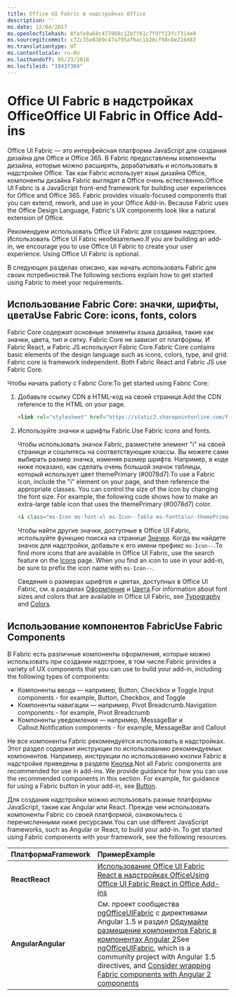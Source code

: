 ```yaml
---
title: Office UI Fabric в надстройках Office
description: ''
ms.date: 12/04/2017
ms.openlocfilehash: 8fafe8a68c477868c12bff61c7f9ff23fc7314e0
ms.sourcegitcommit: c72c35e8389c47a795afbac1b2bcf98c8e216d82
ms.translationtype: HT
ms.contentlocale: ru-RU
ms.lasthandoff: 05/23/2018
ms.locfileid: "19437369"
---
```

# <a name="office-ui-fabric-in-office-add-ins"></a><span data-ttu-id="0a803-102">Office UI Fabric в надстройках Office</span><span class="sxs-lookup"><span data-stu-id="0a803-102">Office UI Fabric in Office Add-ins</span></span> 

<span data-ttu-id="0a803-p101">Office UI Fabric — это интерфейсная платформа JavaScript для создания дизайна для Office и Office 365. В Fabric предоставлены компоненты дизайна, которые можно расширять, дорабатывать и использовать в надстройке Office. Так как Fabric использует язык дизайна Office, компоненты дизайна Fabric выглядят в Office очень естественно.</span><span class="sxs-lookup"><span data-stu-id="0a803-p101">Office UI Fabric is a JavaScript front-end framework for building user experiences for Office and Office 365. Fabric provides visuals-focused components that you can extend, rework, and use in your Office Add-in. Because Fabric uses the Office Design Language, Fabric's UX components look like a natural extension of Office.</span></span> 

<span data-ttu-id="0a803-p102">Рекомендуем использовать Office UI Fabric для создания надстроек. Использовать Office UI Fabric необязательно.</span><span class="sxs-lookup"><span data-stu-id="0a803-p102">If you are building an add-in, we encourage you to use Office UI Fabric to create your user experience. Using Office UI Fabric is optional.</span></span>

<span data-ttu-id="0a803-108">В следующих разделах описано, как начать использовать Fabric для своих потребностей.</span><span class="sxs-lookup"><span data-stu-id="0a803-108">The following sections explain how to get started using Fabric to meet your requirements.</span></span> 

## <a name="use-fabric-core-icons-fonts-colors"></a><span data-ttu-id="0a803-109">Использование Fabric Core: значки, шрифты, цвета</span><span class="sxs-lookup"><span data-stu-id="0a803-109">Use Fabric Core: icons, fonts, colors</span></span>
<span data-ttu-id="0a803-p103">Fabric Core содержит основные элементы языка дизайна, такие как значки, цвета, тип и сетку. Fabric Core не зависит от платформы. И Fabric React, и Fabric JS используют Fabric Core.</span><span class="sxs-lookup"><span data-stu-id="0a803-p103">Fabric Core contains basic elements of the design language such as icons, colors, type, and grid. Fabric core is framework independent. Both Fabric React and Fabric JS use Fabric Core.</span></span>

<span data-ttu-id="0a803-113">Чтобы начать работу с Fabric Core:</span><span class="sxs-lookup"><span data-stu-id="0a803-113">To get started using Fabric Core:</span></span>

1. <span data-ttu-id="0a803-114">Добавьте ссылку CDN в HTML-код на своей странице.</span><span class="sxs-lookup"><span data-stu-id="0a803-114">Add the CDN reference to the HTML on your page.</span></span>  

    ```html
    <link rel="stylesheet" href="https://static2.sharepointonline.com/files/fabric/office-ui-fabric-js/1.4.0/css/fabric.min.css">
    ```   
    
2. <span data-ttu-id="0a803-115">Используйте значки и шрифты Fabric.</span><span class="sxs-lookup"><span data-stu-id="0a803-115">Use Fabric icons and fonts.</span></span> 

    <span data-ttu-id="0a803-p104">Чтобы использовать значок Fabric, разместите элемент "i" на своей странице и сошлитесь на соответствующие классы. Вы можете сами выбирать размер значка, изменяя размер шрифта. Например, в коде ниже показано, как сделать очень большой значок таблицы, который использует цвет themePrimary (#0078d7).</span><span class="sxs-lookup"><span data-stu-id="0a803-p104">To use a Fabric icon, include the "i" element on your page, and then reference the appropriate classes. You can control the size of the icon by changing the font size. For example, the following code shows how to make an extra-large table icon that uses the themePrimary (#0078d7) color.</span></span> 
   
    ```html
    <i class="ms-Icon ms-font-xl ms-Icon--Table ms-fontColor-themePrimary"></i>
    ```

    <span data-ttu-id="0a803-p105">Чтобы найти другие значки, доступные в Office UI Fabric, используйте функцию поиска на странице [Значки](https://dev.office.com/fabric#/styles/icons). Когда вы найдете значок для надстройки, добавьте к его имени префикс `ms-Icon--`.</span><span class="sxs-lookup"><span data-stu-id="0a803-p105">To find more icons that are available in Office UI Fabric, use the search feature on the [Icons](https://dev.office.com/fabric#/styles/icons) page. When you find an icon to use in your add-in, be sure to prefix the icon name with `ms-Icon--`.</span></span> 

    <span data-ttu-id="0a803-121">Сведения о размерах шрифтов и цветах, доступных в Office UI Fabric, см. в разделах [Оформление](https://dev.office.com/fabric#/styles/typography) и [Цвета](https://dev.office.com/fabric#/styles/colors).</span><span class="sxs-lookup"><span data-stu-id="0a803-121">For information about font sizes and colors that are available in Office UI Fabric, see [Typography](https://dev.office.com/fabric#/styles/typography) and [Colors](https://dev.office.com/fabric#/styles/colors).</span></span>
 
## <a name="use-fabric-components"></a><span data-ttu-id="0a803-122">Использование компонентов Fabric</span><span class="sxs-lookup"><span data-stu-id="0a803-122">Use Fabric Components</span></span> 
<span data-ttu-id="0a803-123">В Fabric есть различные компоненты оформления, которые можно использовать при создании надстроек, в том числе:</span><span class="sxs-lookup"><span data-stu-id="0a803-123">Fabric provides a variety of UX components that you can use to build your add-in, including the following types of components:</span></span>

- <span data-ttu-id="0a803-124">Компоненты ввода — например, Button, Checkbox и Toggle.</span><span class="sxs-lookup"><span data-stu-id="0a803-124">Input components - for example, Button, Checkbox, and Toggle</span></span>
- <span data-ttu-id="0a803-125">Компоненты навигации — например, Pivot Breadcrumb.</span><span class="sxs-lookup"><span data-stu-id="0a803-125">Navigation components - for example, Pivot Breadcrumb</span></span>
- <span data-ttu-id="0a803-126">Компоненты уведомления — например, MessageBar и Callout.</span><span class="sxs-lookup"><span data-stu-id="0a803-126">Notification components - for example, MessageBar and Callout</span></span>  

<span data-ttu-id="0a803-p106">Не все компоненты Fabric рекомендуется использовать в надстройках. Этот раздел содержит инструкции по использованию рекомендуемых компонентов. Например, инструкции по использованию кнопки Fabric в надстройке приведены в разделе [Кнопка](button.md).</span><span class="sxs-lookup"><span data-stu-id="0a803-p106">Not all Fabric components are recommended for use in add-ins. We provide guidance for how you can use the recommended components in this section. For example, for guidance for using a Fabric button in your add-in, see [Button](button.md).</span></span> 

<span data-ttu-id="0a803-p107">Для создания надстройки можно использовать разные платформы JavaScript, такие как Angular или React. Прежде чем использовать компоненты Fabric со своей платформой, ознакомьтесь с перечисленными ниже ресурсами.</span><span class="sxs-lookup"><span data-stu-id="0a803-p107">You can use different JavaScript frameworks, such as Angular or React, to build your add-in. To get started using Fabric components with your framework, see the following resources.</span></span>

|<span data-ttu-id="0a803-131">**Платформа**</span><span class="sxs-lookup"><span data-stu-id="0a803-131">**Framework**</span></span>|<span data-ttu-id="0a803-132">**Пример**</span><span class="sxs-lookup"><span data-stu-id="0a803-132">**Example**</span></span>|
|:------------|:----------|
|<span data-ttu-id="0a803-133">**React**</span><span class="sxs-lookup"><span data-stu-id="0a803-133">**React**</span></span>|[<span data-ttu-id="0a803-134">Использование Office UI Fabric React в надстройках Office</span><span class="sxs-lookup"><span data-stu-id="0a803-134">Using Office UI Fabric React in Office Add-ins</span></span>](using-office-ui-fabric-react.md )|
|<span data-ttu-id="0a803-135">**Angular**</span><span class="sxs-lookup"><span data-stu-id="0a803-135">**Angular**</span></span>| <span data-ttu-id="0a803-136">См. проект сообщества [ngOfficeUIFabric](http://ngofficeuifabric.com/) с директивами Angular 1.5 и раздел [Обдумайте размещение компонентов Fabric в компонентах Angular 2](../develop/add-ins-with-angular2.md#consider-wrapping-fabric-components-with-angular-components)</span><span class="sxs-lookup"><span data-stu-id="0a803-136">See [ngOfficeUIFabric](http://ngofficeuifabric.com/), which is a community project with Angular 1.5 directives, and [Consider wrapping Fabric components with Angular 2 components](../develop/add-ins-with-angular2.md#consider-wrapping-fabric-components-with-angular-components)</span></span>|

